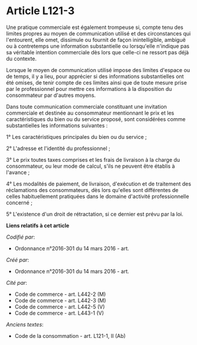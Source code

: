 # Article L121-3

Une pratique commerciale est également trompeuse si, compte tenu des limites propres au moyen de communication utilisé et des
circonstances qui l'entourent, elle omet, dissimule ou fournit de façon inintelligible, ambiguë ou à contretemps une
information substantielle ou lorsqu'elle n'indique pas sa véritable intention commerciale dès lors que celle-ci ne ressort
pas déjà du contexte.

Lorsque le moyen de communication utilisé impose des limites d'espace ou de temps, il y a lieu, pour apprécier si des
informations substantielles ont été omises, de tenir compte de ces limites ainsi que de toute mesure prise par le
professionnel pour mettre ces informations à la disposition du consommateur par d'autres moyens.

Dans toute communication commerciale constituant une invitation commerciale et destinée au consommateur mentionnant le prix
et les caractéristiques du bien ou du service proposé, sont considérées comme substantielles les informations suivantes :

1° Les caractéristiques principales du bien ou du service ;

2° L'adresse et l'identité du professionnel ;

3° Le prix toutes taxes comprises et les frais de livraison à la charge du consommateur, ou leur mode de calcul, s'ils ne
peuvent être établis à l'avance ;

4° Les modalités de paiement, de livraison, d'exécution et de traitement des réclamations des consommateurs, dès lors
qu'elles sont différentes de celles habituellement pratiquées dans le domaine d'activité professionnelle concerné ;

5° L'existence d'un droit de rétractation, si ce dernier est prévu par la loi.

**Liens relatifs à cet article**

_Codifié par_:

  - Ordonnance n°2016-301 du 14 mars 2016 - art.

_Créé par_:

  - Ordonnance n°2016-301 du 14 mars 2016 - art.

_Cité par_:

  - Code de commerce - art. L442-2 (M)
  - Code de commerce - art. L442-3 (M)
  - Code de commerce - art. L442-5 (V)
  - Code de commerce - art. L443-1 (V)

_Anciens textes_:

  - Code de la consommation - art. L121-1, II (Ab)
